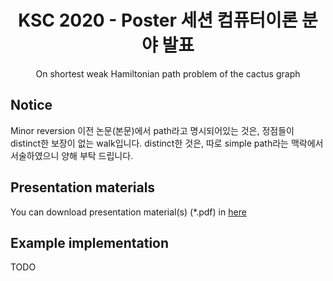 <div align="center">
    <h1>
        KSC 2020 - Poster 세션 컴퓨터이론 분야 발표
    </h1>
    <p>
        On shortest weak Hamiltonian path problem of the cactus graph
    </p>
</div>

## Notice
Minor reversion 이전 논문(본문)에서 path라고 명시되어있는 것은, 정점들이 distinct한 보장이 없는 walk입니다. distinct한 것은, 따로 simple path라는 맥락에서 서술하였으니 양해 부탁 드립니다.

## Presentation materials
You can download presentation material(s) (*.pdf) in [here](./KSC2020_6.pdf)

## Example implementation
TODO